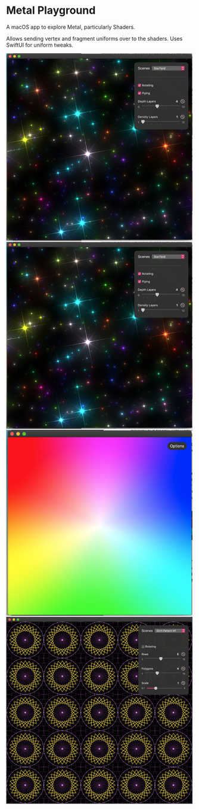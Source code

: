 # Metal Playground

A macOS app to explore Metal, particularly Shaders.

Allows sending vertex and fragment uniforms over to the shaders. Uses SwiftUI for uniform tweaks.

<img src="https://github.com/raheelahmad/metal-playground/raw/master/images/starfield.png" alt="" width="500px" />

<img src="https://github.com/raheelahmad/metal-playground/raw/master/images/starfield.png" width="500px" />

<img src="https://github.com/raheelahmad/metal-playground/raw/master/images/colors.png" width="500px" />

<img src="https://github.com/raheelahmad/metal-playground/raw/master/images/circles.png" width="500px" />

